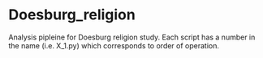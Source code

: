 # Doesburg_religion

Analysis pipleine for Doesburg religion study. Each script has a number in the name (i.e. X_1.py) which corresponds to order of operation.
